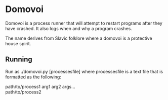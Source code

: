 # Domovoi

Domovoi is a process runner that will attempt to restart programs after they have crashed. It also logs when and why a program crashes.

The name derives from Slavic folklore where a domovoi is a protective house spirit.

## Running

Run as ./domovoi.py [processesfile]
where processesfile is a text file that is formatted as the following:  

path/to/process1 arg1 arg2 args...  
path/to/process2
